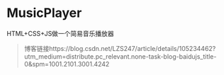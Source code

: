 # MusicPlayer
HTML+CSS+JS做一个简易音乐播放器
>博客链接https://blog.csdn.net/LZS247/article/details/105234462?utm_medium=distribute.pc_relevant.none-task-blog-baidujs_title-0&spm=1001.2101.3001.4242
